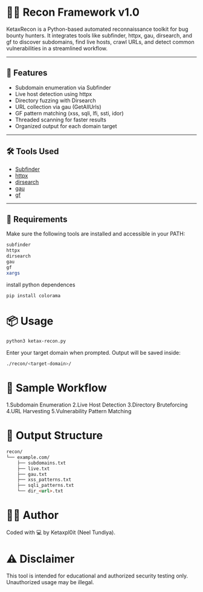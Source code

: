 # 🕵️‍♂️ Recon Framework v1.0

KetaxRecon is a Python-based automated reconnaissance toolkit for bug bounty hunters. It integrates tools like subfinder, httpx, gau, dirsearch, and gf to discover subdomains, find live hosts, crawl URLs, and detect common vulnerabilities in a streamlined workflow.


---

## 🚀 Features

- Subdomain enumeration via Subfinder
- Live host detection using httpx
- Directory fuzzing with Dirsearch
- URL collection via gau (GetAllUrls)
- GF pattern matching (xss, sqli, lfi, ssti, idor)
- Threaded scanning for faster results
- Organized output for each domain target

---

## 🛠 Tools Used

- [Subfinder](https://github.com/projectdiscovery/subfinder)
- [httpx](https://github.com/projectdiscovery/httpx)
- [dirsearch](https://github.com/maurosoria/dirsearch)
- [gau](https://github.com/lc/gau)
- [gf](https://github.com/tomnomnom/gf)

---

## 🧱 Requirements


Make sure the following tools are installed and accessible in your PATH:

```bash
subfinder
httpx
dirsearch
gau
gf
xargs
```

install python dependences
```bash
pip install colorama
```

# 📦 Usage

```bash
python3 ketax-recon.py
```

Enter your target domain when prompted. Output will be saved inside:
```bash
./recon/<target-domain>/
```

# 🧪 Sample Workflow

1.Subdomain Enumeration
2.Live Host Detection
3.Directory Bruteforcing
4.URL Harvesting
5.Vulnerability Pattern Matching

# 📁 Output Structure
```md
recon/
└── example.com/
    ├── subdomains.txt
    ├── live.txt
    ├── gau.txt
    ├── xss_patterns.txt
    ├── sqli_patterns.txt
    └── dir_<url>.txt
```

# 👨‍💻 Author
Coded with 💻 by Ketaxpl0it (Neel Tundiya).

# ⚠️ Disclaimer
This tool is intended for educational and authorized security testing only. Unauthorized usage may be illegal.
